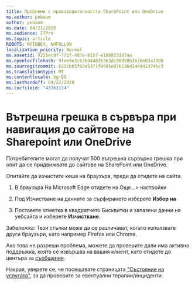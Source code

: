 ```yaml
---
title: Проблеми с производителността SharePoint или OneDrive
ms.author: pebaum
author: pebaum
ms.date: 04/21/2020
ms.audience: ITPro
ms.topic: article
ROBOTS: NOINDEX, NOFOLLOW
localization_priority: Normal
ms.assetid: 9225ec0f-771f-4d7a-8157-e188953107aa
ms.openlocfilehash: 9fee9e3c63b9448f63b3dc98d98b3b28e03a7300
ms.sourcegitcommit: 631cbb5f03e5371f0995e976536d24e9d13746c3
ms.translationtype: MT
ms.contentlocale: bg-BG
ms.lasthandoff: 04/22/2020
ms.locfileid: "43763134"
---
```

# <a name="internal-server-error-when-navigating-to-sharepoint-or-onedrive-sites"></a>Вътрешна грешка в сървъра при навигация до сайтове на Sharepoint или OneDrive

Потребителите могат да получат 500 вътрешна сървърна грешка при опит да се придвижвате до сайтове на SharePoint или OneDrive. 

Опитайте да изчистите кеша на браузъра, преди да отидете на сайта.


1. В браузъра На Microsoft Edge отидете на Още...> настройки

2. Под Изчистване на данните за сърфирането изберете **Избор на**

3. Поставете отметка в квадратчето Бисквитки и запазени данни на уебсайта и изберете **Изчистване**.

Забележка: Тези стъпки може да се различават, когато използвате други браузъри, като например Firefox или Chrome.

Ако това не разреши проблема, можете да проверите дали има активна поддръжка, която се извършва на вашия клиент, като отидете до центъра за [съобщения](https://portal.office.com/adminportal/home#/MessageCenter).

Накрая, уверете се, че посещавате страницата ["Състояние на услугата",](https://portal.office.com/adminportal/home#/servicehealth) за да проверите за евентуални терапии/инциденти.

